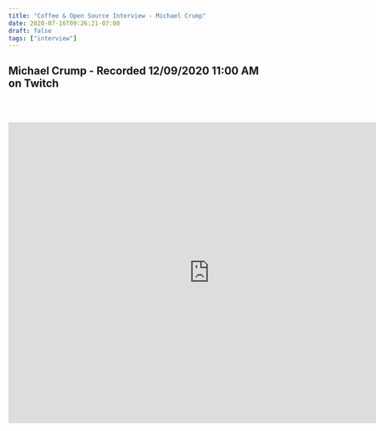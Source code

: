```yaml
---
title: "Coffee & Open Source Interview - Michael Crump"
date: 2020-07-16T09:26:21-07:00
draft: false
tags: ["interview"]
---
```


## Michael Crump - Recorded <span class="formatdate">12/09/2020 11:00 AM</span> on Twitch

<br /><br />

<center>
<iframe width="800" height="600" src="https://www.youtube.com/embed/fhXaiDsx2O0" frameborder="0" allow="accelerometer; autoplay; clipboard-write; encrypted-media; gyroscope; picture-in-picture" allowfullscreen></iframe>
</center>